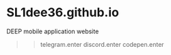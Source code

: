 # SL1dee36.github.io

DEEP mobile application website
>> telegram.enter
>> discord.enter
>> codepen.enter
